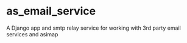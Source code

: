 # as_email_service
A Django app and smtp relay service for working with 3rd party email services and asimap
